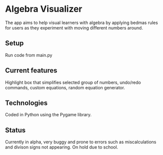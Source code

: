 # Algebra Visualizer
The app aims to help visual learners with algebra by applying bedmas rules for users as they experiment
with moving different numbers around.

## Setup
Run code from main.py	     						   

## Current features
Highlight box that simplifies selected group of numbers, undo/redo commands, 
custom equations, random equation generator.

## Technologies
Coded in Python using the Pygame library.

## Status
Currently in alpha, very buggy and prone to errors such as miscalculations and divison signs not appearing.
On hold due to school.
